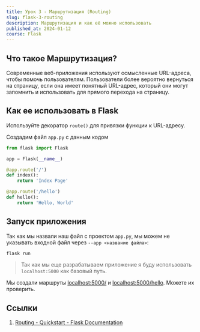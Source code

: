 ```yaml
---
title: Урок 3 - Маршрутизация (Routing)
slug: flask-3-routing
description: Маршрутизация и как её можно использовать
published_at: 2024-01-12
course: Flask
---
```

## Что такое Маршрутизация?

Современные веб-приложения используют осмысленные URL-адреса, чтобы помочь
пользователям. Пользователи более вероятно вернуться на страницу, если она имеет
понятный URL-адрес, который они могут запомнить и использовать для прямого
перехода на страницу.

## Как ее использовать в Flask

Используйте декоратор `route()` для привязки функции к URL-адресу.

Создадим файл `app.py` с данным кодом

```py
from flask import Flask

app = Flask(__name__)

@app.route('/')
def index():
    return 'Index Page'

@app.route('/hello')
def hello():
    return 'Hello, World'
```

## Запуск приложения

Так как мы назвали наш файл с проектом `app.py`, мы можем не указывать входной
файл через `--app <название файла>`:

```sh
flask run
```

> Так как мы еще разрабатываем приложение я буду использовать `localhost:5000`
> как базовый путь.

Мы создали маршруты [localhost:5000/](http://localhost:5000/) и
[localhost:5000/hello](http://localhost:5000/hello). Можете их проверить.

## Ссылки

1. [Routing - Quickstart - Flask Documentation](https://flask.palletsprojects.com/en/3.0.x/quickstart/#routing)
